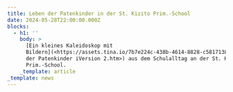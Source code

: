 ```yaml
---
title: Leben der Patenkinder in der St. Kizito Prim.-School
date: 2024-05-28T22:00:00.000Z
blocks:
  - h1: ''
    body: >
      [Ein kleines Kaleidoskop mit
      Bildern](<https://assets.tina.io/7b7e224c-438b-4614-8828-c5817138b3f8/Leben
      der Patenkinder iVersion 2.htm>) aus dem Schulalltag an der St. Kizito
      Prim.-School.
    _template: article
_template: news
---
```



